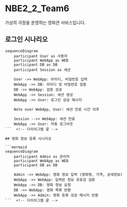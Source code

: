 # NBE2_2_Team6
가상의 극장을 운영하는 영화관 서비스입니다.

## 로그인 시나리오

```mermaid
sequenceDiagram
    participant User as 사용자
    participant WebApp as WEB
    participant DB as DB
    participant Session as 세션
    
    User ->> WebApp: 아이디, 비밀번호 입력
    WebApp ->> DB: 아이디 및 비밀번호 검증
    DB ->> WebApp: 검증 성공
    WebApp ->> Session: 세션 생성
    WebApp ->> User: 로그인 성공 메시지
    
    Note over WebApp, User: 세션 만료 시간 이후
    
    Session -->> WebApp: 세션 만료
    WebApp ->> User: 자동 로그아웃
```  <!-- 다이어그램 끝 -->

## 영화 정보 등록 시나리오

```mermaid
sequenceDiagram
    participant Admin as 관리자
    participant WebApp as WEB
    participant DB as DB

    Admin ->> WebApp: 영화 정보 입력 (영화명, 가격, 상세정보)
    WebApp ->> WebApp: 입력된 정보 유효성 검증
    WebApp ->> DB: 영화 정보 요청
    DB ->> WebApp: 영화 목록 반환
    WebApp ->> Admin: 영화 등록 성공 메시지 반환
```  <!-- 다이어그램 끝 -->
